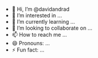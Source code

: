 - 👋 Hi, I’m @davidandrad
- 👀 I’m interested in ...
- 🌱 I’m currently learning ...
- 💞️ I’m looking to collaborate on ...
- 📫 How to reach me ...
- 😄 Pronouns: ...
- ⚡ Fun fact: ...

<!---
davidandrad/davidandrad is a ✨ special ✨ repository because its `README.md` (this file) appears on your GitHub profile.
You can click the Preview link to take a look at your changes.
--->
